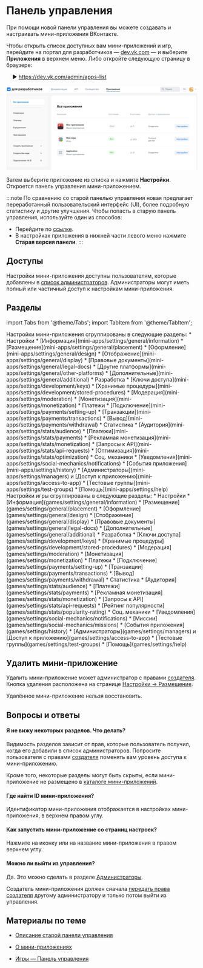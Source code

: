 # Панель управления

При помощи новой панели управления вы можете создавать и настраивать мини-приложения ВКонтакте.

Чтобы открыть список доступных вам мини-приложений и игр, перейдите на портал для разработчиков — [dev.vk.com](https://dev.vk.com) — и выберите **Приложения** в верхнем меню. Либо откройте следующую страницу в браузере:

&nbsp;&nbsp;&nbsp;&nbsp;&#9658; https://dev.vk.com/admin/apps-list

![alt=Список мини-приложений и игр;title=Список мини-приложений и игр](../_assets/panel.png)

Затем выберите приложение из списка и нажмите **Настройки**. Откроется панель управления мини-приложением.

:::note
По сравнению со старой панелью управления новая предлагает переработанный пользовательский интерфейс (UI), более подробную статистику и другие улучшения. 
Чтобы попасть в старую панель управления, используйте один из способов:
* Перейдите по [ссылке](https://vk.com/apps?act=manage).
* В настройках приложения в нижней части левого меню нажмите **Старая версия панели**.
:::

## Доступы

Настройки мини-приложения доступны пользователям, которые добавлены в [список администраторов](mini-apps/settings/managers). Администраторы могут иметь полный или частичный доступ к настройкам мини-приложения.

## Разделы

import Tabs from '@theme/Tabs';
import TabItem from '@theme/TabItem';

<Tabs>
  <TabItem value="mini-apps" label="Мини-приложения" default>
  Настройки мини-приложения сгруппированы в следующие разделы:
  * Настройки
    * [Информация](mini-apps/settings/general/information)
    * [Размещение](mini-apps/settings/general/placement)
    * [Оформление](mini-apps/settings/general/design)
    * [Отображение](mini-apps/settings/general/display)
    * [Правовые документы](mini-apps/settings/general/legal-docs)
    * [Другие платформы](mini-apps/settings/general/other-platforms)
    * [Дополнительные](mini-apps/settings/general/additional)
  * Разработка
    * [Ключи доступа](mini-apps/settings/development/keys)
    * [Хранимые&nbsp;процедуры](mini-apps/settings/development/stored-procedures)
  * [Модерация](mini-apps/settings/moderation)
  * [Монетизация](mini-apps/settings/monetization)
  * Платежи
    * [Подключение](mini-apps/settings/payments/setting-up)
    * [Транзакции](mini-apps/settings/payments/transactions)
    * [Вывод](mini-apps/settings/payments/withdrawal)
  * Статистика
    * [Аудитория](mini-apps/settings/stats/audience)
    * [Платежи](mini-apps/settings/stats/payments)
    * [Рекламная монетизация](mini-apps/settings/stats/monetization)
    * [Запросы к API](mini-apps/settings/stats/api-requests)
    * [Оптимизация](mini-apps/settings/stats/optimization)
  * Соц. механики
  * [Уведомления](mini-apps/settings/social-mechanics/notifications)
  * [События приложения](mini-apps/settings/history)
  * [Администраторы](mini-apps/settings/managers) и [Доступ к приложению](mini-apps/settings/access-to-app)
  * [Тестовые группы](mini-apps/settings/test-groups)
  * [Помощь](mini-apps/settings/help)

  </TabItem>
  <TabItem value="games" label="Игры">
  Настройки игры сгруппированы в следующие разделы:
  * Настройки
    * [Информация](games/settings/general/information)
    * [Размещение](games/settings/general/placement)
    * [Оформление](games/settings/general/design)
    * [Отображение](games/settings/general/display)
    * [Правовые документы](games/settings/general/legal-docs)
    * [Дополнительные](games/settings/general/additional)
  * Разработка
    * [Ключи доступа](games/settings/development/keys)
    * [Хранимые процедуры](games/settings/development/stored-procedures)
  * [Модерация](games/settings/moderation)
  * [Монетизация](games/settings/monetization)
  * Платежи
    * [Подключение](games/settings/payments/setting-up)
    * [Транзакции](games/settings/payments/transactions)
    * [Вывод](games/settings/payments/withdrawal)
  * Статистика
    * [Аудитория](games/settings/stats/audience)
    * [Платежи](games/settings/stats/payments)
    * [Рекламная монетизация](games/settings/stats/monetization)
    * [Запросы к API](games/settings/stats/api-requests)
    * [Рейтинг популярности](games/settings/stats/popularity-rating)
  * Соц. механики
    * [Уведомления](games/settings/social-mechanics/notifications)
    * [Миссии](games/settings/social-mechanics/missions)
  * [События приложения](games/settings/history)
  * [Администраторы](games/settings/managers) и [Доступ к приложению](games/settings/access-to-app)
  * [Тестовые группы](games/settings/test-groups)
  * [Помощь](games/settings/help)

  </TabItem>
</Tabs>

## Удалить мини-приложение

Удалить мини-приложение может администратор с правами [создателя](mini-apps/settings/managers#Создатель). Кнопка удаления расположена на странице [Настройки &rarr; Размещение](mini-apps/settings/general/placement).

Удалённое мини-приложение нельзя восстановить.

## Вопросы и ответы

#### Я не вижу некоторых разделов. Что делать?

Видимость разделов зависит от прав, которые пользователь получил, когда его добавили в список администраторов. Попросите пользователя с правами [создателя](mini-apps/settings/managers#Создатель) поменять вам уровень доступа к мини-приложению.

Кроме того, некоторые разделы могут быть скрыты, если мини-приложение не размещено в [каталоге мини-приложений](https://vk.com/services).

#### Где найти ID мини-приложения?

Идентификатор мини-приложения отображается в настройках мини-приложения, в верхнем правом углу.

<!--![alt=Идентификатор мини-приложения;title=Идентификатор мини-приложения](c4a3eca30175d02b36e6f52561bc5918c42e9b508296d9780b6b3bd8 "-6775721948894807074")

<!-- Чтобы скопировать идентификатор, выделите его на странице и скопируйте в буфер обмена. Нажатие на кнопку скопирует в буфер обмена адрес мини-приложения (`https://vk.com/app12357`). -->

#### Как запустить мини-приложение со страниц настроек?

Нажмите на иконку или на название мини-приложения в правом верхнем углу.

<!--![alt=Запуск мини-приложения из настроек;title=Запуск мини-приложения из настроек](f18731c7c491c41ea29956538976e92675cd1576795348e571c7c2d7 "7793500522783778144")-->

#### Можно ли выйти из управления?

Да. Это можно сделать в разделе [Администраторы](mini-apps/settings/managers).

Создатель мини-приложения должен сначала [передать права создателя](mini-apps/settings/managers#Передача%20управления%20создателем) другому администратору и только потом выйти из управления.

## Материалы по теме

* [Описание старой панели управления](mini-apps/management/overview)

* [О мини-приложениях](mini-apps/overview)

* [Игры — Панель управления](games/settings/overview)


